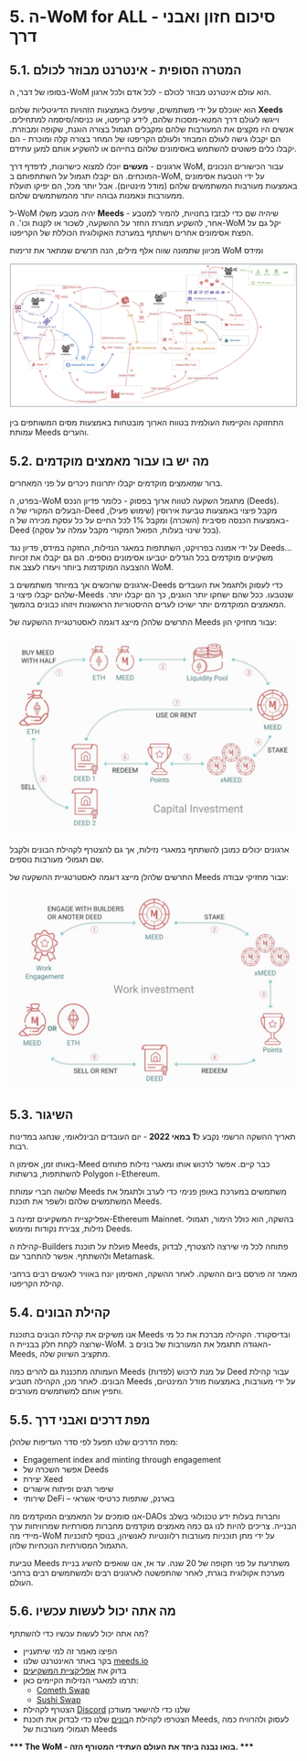 # 5. ה-WoM for ALL - סיכום חזון ואבני דרך

## 5.1. המטרה הסופית - אינטרנט מבוזר לכולם

בסופו של דבר, ה-WoM הוא עולם אינטרנט מבוזר לכולם - לכל אדם ולכל ארגון.

הוא יאוכלס על ידי משתמשים, שיפעלו באמצעות הזהויות הדיגיטליות שלהם **Xeeds** וייגשו לעולם דרך המטא-מסכות שלהם, לידע קריפטו, או כניסה/סיסמה למתחילים. אנשים היו מקצים את המעורבות שלהם ומקבלים תגמול בצורה הוגנת, שקופה ומבוזרת. הם יקבלו גישה לעולם המבוזר ולעולם הקריפטו של המחר בצורה קלה ומוכרת - הם יקבלו כלים פשוטים להשתמש באסימונים שלהם בחייהם או להשקיע אותם למען עתידם.

ארגונים - **מעשים** יוכלו למצוא כישרונות, לדפדף דרך WoM, עבור הכישורים הנכונים המוכחים. הם יקבלו תגמול על השתתפותם ב-WoM, על ידי הטבעת אסימונים באמצעות מעורבות המשתמשים שלהם (מודל מינטיום). אבל יותר מכל, הם יפיקו תועלת ממעורבות ונאמנות גבוהה יותר מהמשתמשים שלהם.

ל-WoM יהיה מטבע משלו **Meeds** - שיהיה שם כדי לבזבז בחנויות, להמיר למטבע אחר, להשקיע תמורת החזר על ההשקעה, לשכור או לקנות וכו'. ה-WoM יקל גם על הפצת אסימונים אחרים וישתתף במערכת האקולוגית הכוללת של הקריפטו.

מכיוון שתמונה שווה אלף מילים, הנה תרשים שמתאר את זרימות WoM ומידס

![WoM ו-Meeds זורמות](en/img/wom-flows.png)

התחזוקה והקיימות העולמית בטווח הארוך מובטחות באמצעות מסים המשותפים בין עמותת Meeds והערים.

## 5.2. מה יש בו עבור מאמצים מוקדמים

ברור שמאמצים מוקדמים יקבלו יתרונות ניכרים על פני המאחרים.

בפרט, ה-WoM מתגמל השקעה לטווח ארוך בפסוק - כלומר פדיון הנכס (Deeds). הבעלים המקורי של ה-Deed מקבל פיצוי באמצעות טביעת אירוסין (שימוש פעיל), באמצעות הכנסה פסיבית (השכרה) ומקבל 1% לכל החיים על כל עסקת מכירה של ה-Deed (בכל שינוי בעלות, הפואל המקורי מקבל עמלה על עִסקָה).

על ידי אמונה בפרויקט, השתתפות במאגר הנזילות, החזקה במידס, פדיון נגד Deeds... משקיעים מוקדמים בכל הגדלים יטביעו אסימונים נוספים. הם גם יקבלו את זכויות ההצבעה המוקדמות ביותר ויעזרו לעצב את WoM.

ארגונים שרוכשים אך במיוחד משתמשים ב-Deeds כדי לעסוק ולתגמל את העובדים שלהם יקבלו פיצוי ב-Meeds שנטבעו. ככל שהם ישחקו יותר הוגנים, כך הם יקבלו יותר. המאמצים המוקדמים יותר ישויכו לערים ההיסטוריות הראשונות ויזוהו כבונים בהמשך.

התרשים שלהלן מייצג דוגמה לאסטרטגיית ההשקעה של Meeds עבור מחזיקי הון:

![אסטרטגיית השקעות Meeds לבעלי הון](en/img/invest-capital.png)

ארגונים יכולים כמובן להשתתף במאגרי נזילות, אך גם להצטרף לקהילת הבונים ולקבל שם תגמולי מעורבות נוספים.

התרשים שלהלן מייצג דוגמה לאסטרטגיית ההשקעה של Meeds עבור מחזיקי עבודה:

![אסטרטגיית השקעות Meeds לבעלי עבודה](en/img/invest-work.png)

## 5.3. השיגור

תאריך ההשקה הרשמי נקבע ל**1 במאי 2022** - יום העובדים הבינלאומי, שנחגג במדינות רבות.

באותו זמן, אסימון ה-Meed כבר קיים. אפשר לרכוש אותו ומאגרי נזילות פתוחים להשתתפות, ברשתות Polygon ו-Ethereum.

שלושה חברי עמותת Meeds משתמשים במערכת באופן פנימי כדי לערב ולתגמל את המשתמשים שלהם ולשפר את תוכנת Meeds.

אפליקציית המשקיעים זמינה ב-Ethereum Mainnet. בהשקה, הוא כולל הימור, תגמולי נזילות, צבירת נקודות ומימוש Deeds.

קהילת ה-Builders פועלת על תוכנת Meeds, פתוחה לכל מי שירצה להצטרף, לבדוק ולהשתתף. אפשר להתחבר עם Metamask.

מאמר זה פורסם ביום ההשקה. לאחר ההשקה, האסימון יונח באוויר לאנשים רבים ברחבי קהילת הקריפטו.

## 5.4. קהילת הבונים

אנו משיקים את קהילת הבונים בתוכנת Meeds ובדיסקורד. הקהילה מברכת את כל מי שרוצה לקחת חלק בבניית ה-WoM. האגודה תתגמל את המעורבות של בונים ב-Meeds, מתקציב השיווק שלה.

העמותה מתכננת גם להרים כמה Meeds על מנת לרכוש (לפדות) Deed עבור קהילת הבונים. לאחר מכן, הקהילה תטביע Meeds על ידי מעורבות, באמצעות מודל המינטיום, ותפיץ אותם למשתמשים מעורבים.

## 5.5. מפת דרכים ואבני דרך

מפת הדרכים שלנו תפעל לפי סדר העדיפות שלהלן:

- Engagement index and minting through engagement
- אפשר השכרה של Deeds
- יצירת Xeed
- שיפור תגים ופיתוח אישורים
- שירותי DeFi – בארנק, שותפות כרטיסי אשראי

אנו סומכים על המאמצים המוקדמים מה-DAOs וחברות בעלות ידע טכנולוגי בשלב הבנייה. צריכים להיות לנו גם כמה מאמצים מוקדמים מחברות מסורתיות שמרוויחות ערך מיידי מה-WoM על ידי מתן תוכניות מעורבות רלוונטיות לאנשיהן, בנוסף לתוכניות התגמול המסורתיות הנוכחיות שלהן.

טביעת Meeds משתרעת על פני תקופה של 20 שנה. עד אז, אנו שואפים להשיג בניית מערכת אקולוגית בוגרת, לאחר שהתפשטה לארגונים רבים ולמשתמשים רבים ברחבי העולם.

## 5.6. מה אתה יכול לעשות עכשיו

מה אתה יכול לעשות עכשיו כדי להשתתף?

- הפיצו מאמר זה למי שיתעניין
- בקר באתר האינטרנט שלנו [meeds.io](https://www.meeds.io/)
- בדוק את [אפליקציית המשקיעים](https://meeds.io/investors)
- תרמו למאגרי הנזילות הקיימים כאן:
  - [Cometh Swap](https://swap.cometh.io/)
  - [Sushi Swap](https://sushi.com)
- הצטרף לקהילת [Discord](https://discord.com/invite/hAuADSq3) שלנו כדי להישאר מעודכן
- הצטרפו לקהילת ה[בונים](https://meeds.io/builders) שלנו כדי לבדוק את תוכנת Meeds, לעסוק ולהרוויח כמה תגמולי מעורבות של Meeds

**\*\*\* The WoM - בואו נבנה ביחד את העולם העתידי המטורף הזה. \*\*\***